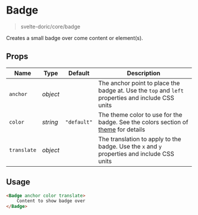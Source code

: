 # Badge
> svelte-doric/core/badge

Creates a small badge over come content or element(s).

## Props
| Name | Type | Default | Description |
| --- | --- | --- | --- |
| `anchor` | _object_ | | The anchor point to place the badge at. Use the `top` and `left` properties and include CSS units
| `color` | _string_ | `"default"` | The theme color to use for the badge. See the colors section of [theme](./theme.md) for details
| `translate` | _object_ | | The translation to apply to the badge. Use the `x` and `y` properties and include CSS units

## Usage
```html
<Badge anchor color translate>
    Content to show badge over
</Badge>
```
